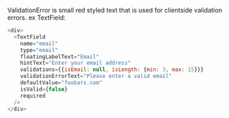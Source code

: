 ValidationError is small red styled text that is used for clientside validation errors. ex TextField:

```js
<div>
  <TextField
    name="email"
    type="email"
    floatingLabelText="Email"
    hintText="Enter your email address"
    validations={{isEmail: null, isLength: {min: 3, max: 15}}}
    validationErrorText="Please enter a valid email"
    defaultValue="foobars.com"
    isValid={false}
    required
  />
</div>
```
